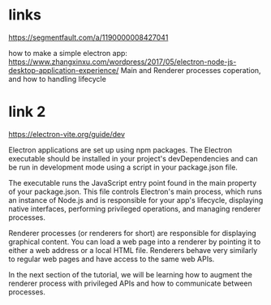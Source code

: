# links 
https://segmentfault.com/a/1190000008427041

how to make a simple electron app:
    https://www.zhangxinxu.com/wordpress/2017/05/electron-node-js-desktop-application-experience/
Main and Renderer processes coperation, and how to handling lifecycle
# link 2
https://electron-vite.org/guide/dev

Electron applications are set up using npm packages. The Electron executable should be installed in your project's devDependencies and can be run in development mode using a script in your package.json file.

The executable runs the JavaScript entry point found in the main property of your package.json. This file controls Electron's main process, which runs an instance of Node.js and is responsible for your app's lifecycle, displaying native interfaces, performing privileged operations, and managing renderer processes.

Renderer processes (or renderers for short) are responsible for displaying graphical content. You can load a web page into a renderer by pointing it to either a web address or a local HTML file. Renderers behave very similarly to regular web pages and have access to the same web APIs.

In the next section of the tutorial, we will be learning how to augment the renderer process with privileged APIs and how to communicate between processes.
